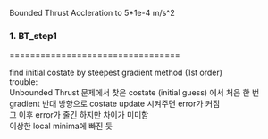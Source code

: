 Bounded Thrust Accleration to 5*1e-4 m/s^2        
### 1. BT_step1              
=================================
  
find initial costate by steepest gradient method (1st order)                   
trouble:           
Unbounded Thrust 문제에서 찾은 costate (initial guess) 에서 처음 한 번 gradient 반대 방향으로 costate update 시켜주면 error가 커짐        
그 이후 error가 줄긴 하지만 차이가 미미함        
이상한 local minima에 빠진 듯

 
